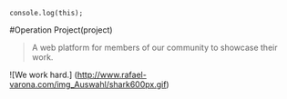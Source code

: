 ```
console.log(this);
```

#Operation Project(project)

> A web platform for members of our community to showcase their work.


![We work hard.]
(http://www.rafael-varona.com/img_Auswahl/shark600px.gif)
